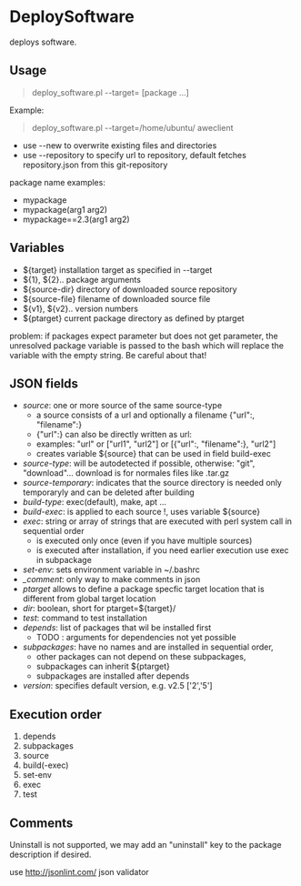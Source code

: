 DeploySoftware
==============


deploys software.


Usage
--------

> deploy_software.pl --target=<target> [package ...]

Example:
> deploy_software.pl --target=/home/ubuntu/ aweclient

* use --new to overwrite existing files and directories
* use --repository to specify url to repository, default fetches repository.json from this git-repository

package name examples: 
* mypackage
* mypackage(arg1 arg2)
* mypackage==2.3(arg1 arg2)

Variables
---------
* ${target} installation target as specified in --target
* ${1}, ${2}.. package arguments 
* ${source-dir} directory of downloaded source repository
* ${source-file} filename of downloaded source file
* ${v1}, ${v2}.. version numbers
* ${ptarget} current package directory as defined by ptarget

problem: if packages expect parameter but does not get parameter, the unresolved package variable is passed to the bash which will replace the variable with the empty string. Be careful about that!


JSON fields
-----------
* *source*: one or more source of the same source-type
  * a source consists of a url and optionally a filename {"url":<url>, "filename":<filename>}
  * {"url":<url>} can also be directly written as url:<url>
  * examples: "url" or ["url1", "url2"] or [{"url":<url1>, "filename":<filename>}, "url2"]
  * creates variable ${source} that can be used in field build-exec
* *source-type*: will be autodetected if possible, otherwise: "git", "download"... download is for normales files like .tar.gz
* *source-temporary*: indicates that the source directory is needed only temporaryly and can be deleted after building
* *build-type*: exec(default), make, apt ...
* *build-exec*: is applied to each source !, uses variable ${source}
* *exec*: string or array of strings that are executed with perl system call in sequential order
  * is executed only once (even if you have multiple sources)
  * is executed after installation, if you need earlier execution use exec in subpackage
* *set-env*: sets environment variable in ~/.bashrc
* *_comment*: only way to make comments in json
* *ptarget* allows to define a package specfic target location that is different from global target location
* *dir*: boolean, short for ptarget=${target}<packagename>/
* *test*: command to test installation
* *depends*: list of packages that wil be installed first
  * TODO : arguments for dependencies not yet possible
* *subpackages*: have no names and are installed in sequential order,
  * other packages can not depend on these subpackages,
  * subpackages can inherit ${ptarget}
  * subpackages are installed after depends
* *version*: specifies default version, e.g. v2.5 ['2','5']
 

Execution order
---------------
1. depends
2. subpackages
3. source
4. build(-exec)
5. set-env
6. exec
7. test

Comments
--------
Uninstall is not supported, we may add an "uninstall" key to the package description if desired.

use http://jsonlint.com/ json validator

